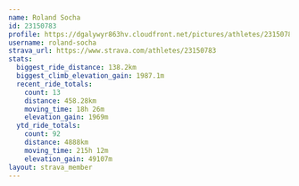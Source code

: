 ```yaml
---
name: Roland Socha
id: 23150783
profile: https://dgalywyr863hv.cloudfront.net/pictures/athletes/23150783/14745672/4/large.jpg
username: roland-socha
strava_url: https://www.strava.com/athletes/23150783
stats:
  biggest_ride_distance: 138.2km
  biggest_climb_elevation_gain: 1987.1m
  recent_ride_totals:
    count: 13
    distance: 458.28km
    moving_time: 18h 26m
    elevation_gain: 1969m
  ytd_ride_totals:
    count: 92
    distance: 4888km
    moving_time: 215h 12m
    elevation_gain: 49107m
layout: strava_member
--- 
```

